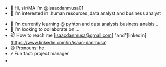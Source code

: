 - 👋 Hi, sir/MA I’m @isaacdanmusa01
- 👀 I’m interested in .human resources ,data analyst and business analyst ..
- 🌱 I’m currently learning @ pyhton and data analysis business analsis ..
- 💞️ I’m looking to collaborate on ...
- 📫 How to reach me [isaacdanmusa@gmail.com] "and"[linkedin] (https://www.linkedin.com/in/isaac-danmusa)
- 😄 Pronouns: he 
- ⚡ Fun fact: project manager
- 

<!---
isaacdanmusa01/isaacdanmusa01 is a ✨ special ✨ repository because its `README.md` (this file) appears on your GitHub profile.
You can click the Preview link to take a look at your changes.
--->
